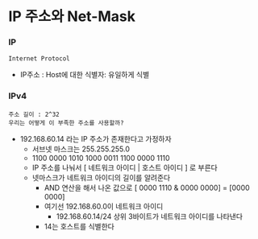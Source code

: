 # IP 주소와 Net-Mask
### IP
    Internet Protocol

* IP주소 : Host에 대한 식별자: 유일하게 식별

### IPv4 
    주소 길이 : 2^32 
    우리는 어떻게 이 부족한 주소를 사용할까?
* 192.168.60.14 라는 IP 주소가 존재한다고 가정하자
    * 서브넷 마스크는 255.255.255.0
    * 1100 0000 1010 1000 0011 1100 0000 1110
    * IP 주소를 나눠서 [ 네트워크 아이디 | 호스트 아이디 ] 로 부른다
    * 넷마스크가 네트워크 아이디의 길이를 알려준다
      * AND 연산을 해서 나온 값으로 [ 0000 1110 & 0000 0000] = [0000 0000] 
      * 여기선 192.168.60.0이 네트워크 아이디
        * 192.168.60.14/24 상위 3바이트가 네트워크 아이디를 나타낸다
      * 14는 호스트를 식별한다

    